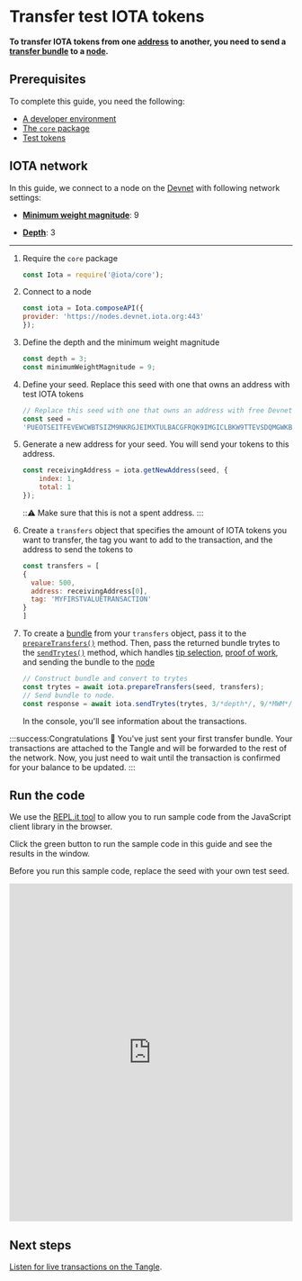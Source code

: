 # Transfer test IOTA tokens

**To transfer IOTA tokens from one [address](root://getting-started/0.1/clients/addresses.md) to another, you need to send a [transfer bundle](root://getting-started/0.1/transactions/bundles.md) to a [node](root://getting-started/0.1/network/nodes.md).**

## Prerequisites

To complete this guide, you need the following:

- [A developer environment](../workshop/set-up-a-developer-environment.md)
- [The `core` package](../workshop/install-packages.md)
- [Test tokens](root://getting-started/0.1/tutorials/get-test-tokens.md)

## IOTA network

In this guide, we connect to a node on the [Devnet](root://getting-started/0.1/network/iota-networks.md#devnet) with following network settings:

- **[Minimum weight magnitude](root://getting-started/0.1/network/minimum-weight-magnitude.md)**: 9

- **[Depth](root://getting-started/0.1/transactions/depth.md)**: 3

---

1. Require the `core` package

    ```js
    const Iota = require('@iota/core');
    ```

2. Connect to a node

    ```js
    const iota = Iota.composeAPI({
    provider: 'https://nodes.devnet.iota.org:443'
    });
    ```

3. Define the depth and the minimum weight magnitude

    ```js
    const depth = 3;
    const minimumWeightMagnitude = 9;
    ```

4. Define your seed. Replace this seed with one that owns an address with test IOTA tokens

    ```js
    // Replace this seed with one that owns an address with free Devnet tokens 
    const seed =
    'PUEOTSEITFEVEWCWBTSIZM9NKRGJEIMXTULBACGFRQK9IMGICLBKW9TTEVSDQMGWKBXPVCBMMCXWMNPDX';
    ```

5. Generate a new address for your seed. You will send your tokens to this address.

    ```js
    const receivingAddress = iota.getNewAddress(seed, {
        index: 1,
        total: 1
    });
    ```

    :::warning:
    Make sure that this is not a spent address.
    ::: 

6. Create a `transfers` object that specifies the amount of IOTA tokens you want to transfer, the tag you want to add to the transaction, and the address to send the tokens to

    ```js
    const transfers = [
    {
      value: 500,
      address: receivingAddress[0],
      tag: 'MYFIRSTVALUETRANSACTION'
    }
    ]
    ```

7. To create a [bundle](root://getting-started/0.1/transactions/bundles.md) from your `transfers` object, pass it to the [`prepareTransfers()`](https://github.com/iotaledger/iota.js/blob/next/api_reference.md#module_core.prepareTransfers) method. Then, pass the returned bundle trytes to the [`sendTrytes()`](https://github.com/iotaledger/iota.js/blob/next/api_reference.md#module_core.sendTrytes) method, which handles [tip selection](root://node-software/0.1/iri/concepts/tip-selection.md), [proof of work](root://getting-started/0.1/transactions/proof-of-work.md), and sending the bundle to the [node](root://getting-started/0.1/network/nodes.md)

    ```js
    // Construct bundle and convert to trytes
    const trytes = await iota.prepareTransfers(seed, transfers);
    // Send bundle to node.
    const response = await iota.sendTrytes(trytes, 3/*depth*/, 9/*MWM*/);
    ```

    In the console, you'll see information about the transactions.

:::success:Congratulations :tada:
You've just sent your first transfer bundle. Your transactions are attached to the Tangle and will be forwarded to the rest of the network. Now, you just need to wait until the transaction is confirmed for your balance to be updated.
:::

## Run the code

We use the [REPL.it tool](https://repl.it) to allow you to run sample code from the JavaScript client library in the browser.

Click the green button to run the sample code in this guide and see the results in the window.

Before you run this sample code, replace the seed with your own test seed.

<iframe height="600px" width="100%" src="https://repl.it/@jake91/Send-IOTA-tokens-on-the-Devnet?lite=true" scrolling="no" frameborder="no" allowtransparency="true" allowfullscreen="true" sandbox="allow-forms allow-pointer-lock allow-popups allow-same-origin allow-scripts allow-modals"></iframe>

## Next steps

[Listen for live transactions on the Tangle](../workshop/listen-for-transactions.md).

